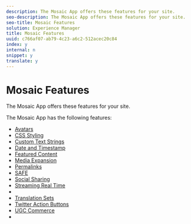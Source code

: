```yaml
---
description: The Mosaic App offers these features for your site.
seo-description: The Mosaic App offers these features for your site.
seo-title: Mosaic Features
solution: Experience Manager
title: Mosaic Features
uuid: c766af07-ab79-4c23-a6c2-512acec20c84
index: y
internal: n
snippet: y
translate: y
---
```


# Mosaic Features

The Mosaic App offers these features for your site.

<a id="section_gfz_zpw_xy"></a>

The Mosaic App has the following features:

* [Avatars](c_avatars.md#c_avatars)
* [CSS Styling](c_css_styling_branding.md#c_css_styling_branding)
* [Custom Text Strings](../c_custom_text_strings.md#c_custom_text_strings)
* [Date and Timestamp](c_date_and_timestamp.md#c_date_and_timestamp)
* [Featured Content](c_featured_content.md#c_featured_content)
* [Media Expansion](c_media_expansion.md#c_media_expansion)
* [Permalinks](c_permalinks.md#c_permalinks)
* [SAFE](../c_about_moderation/c_moderation.md#c_moderation)
* [Social Sharing](c_social_sharing.md#c_social_sharing)
* [Streaming Real Time](c_streaming_real_time.md#c_streaming_real_time)
* [](c_styling_features.md#c_styling_features)
* [Translation Sets](../c_translation_sets.md#c_translation_sets)
* [Twitter Action Buttons](c_action_buttons.md#c_action_buttons)
* [UGC Commerce](../c_ugc_commerce.md#c_ugc_commerce)
* [](../c_on_site_contribution_features.md#section_vzs_t2s_d1b)

